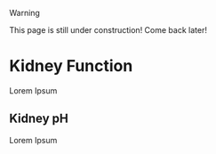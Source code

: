 >[!WARNING]
>This page is still under construction! Come back later!

# Kidney Function

Lorem Ipsum

## Kidney pH

Lorem Ipsum
